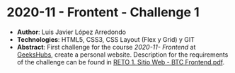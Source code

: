 #  2020-11 - Frontent - Challenge 1

 - **Author**: Luis Javier López Arredondo
 - **Technologies**:  HTML5, CSS3, CSS Layout (Flex y Grid) y GIT
 - **Abstract**: First challenge for the course *2020-11- Frontend* at [GeeksHubs](https://geekshubs.com/), create a personal website. Description for the requirements of the challenge can be found in [RETO 1.  Sitio Web - BTC Frontend.pdf](RETO%201.%20%20Sitio%20Web%20-%20BTC%20Frontend.pdf).